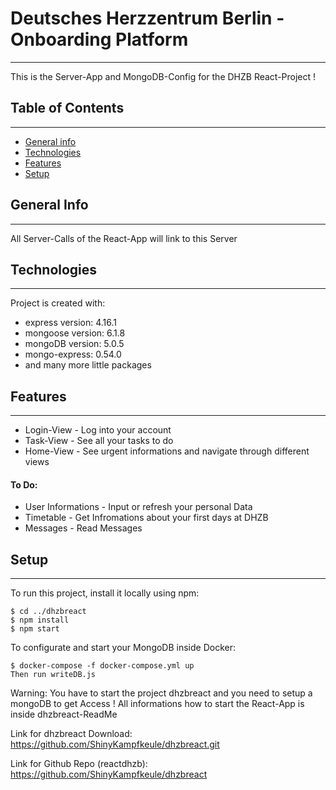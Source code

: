 # Deutsches Herzzentrum Berlin - Onboarding Platform

___ 

This is the Server-App and MongoDB-Config for the DHZB React-Project !

## Table of Contents

___

* [General info](#general-info)
* [Technologies](#technologies)
* [Features](#features)
* [Setup](#setup)

## General Info
___

All Server-Calls of the React-App will link to this Server

## Technologies
___

Project is created with:

* express version: 4.16.1
* mongoose version: 6.1.8
* mongoDB version: 5.0.5
* mongo-express: 0.54.0
* and many more little packages

## Features
___

* Login-View - Log into your account
* Task-View - See all your tasks to do
* Home-View - See urgent informations and navigate through different views

#### To Do:

* User Informations - Input or refresh your personal Data
* Timetable - Get Infromations about your first days at DHZB
* Messages - Read Messages

## Setup
___

To run this project, install it locally using npm:

```
$ cd ../dhzbreact  
$ npm install  
$ npm start
```

To configurate and start your MongoDB inside Docker:

```
$ docker-compose -f docker-compose.yml up
Then run writeDB.js
```

Warning: You have to start the project dhzbreact and you need to setup a mongoDB to get Access ! All informations how to start the React-App is inside dhzbreact-ReadMe

Link for dhzbreact Download:
https://github.com/ShinyKampfkeule/dhzbreact.git

Link for Github Repo (reactdhzb):
https://github.com/ShinyKampfkeule/dhzbreact